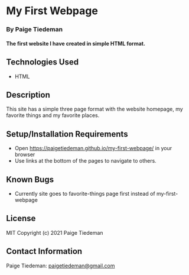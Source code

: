# My First Webpage

### By Paige Tiedeman

#### The first website I have created in simple HTML format.

## Technologies Used

* HTML

## Description

This site has a simple three page format with the website homepage, my favorite things and my favorite places.

## Setup/Installation Requirements

* Open https://paigetiedeman.github.io/my-first-webpage/ in your browser
* Use links at the bottom of the pages to navigate to others.

## Known Bugs

* Currently site goes to favorite-things page first instead of my-first-webpage

## License

MIT
Copyright (c) 2021 Paige Tiedeman

## Contact Information

Paige Tiedeman: paigetiedeman@gmail.com
